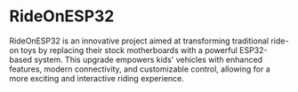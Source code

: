 # RideOnESP32
RideOnESP32 is an innovative project aimed at transforming traditional ride-on toys by replacing their stock motherboards with a powerful ESP32-based system. This upgrade empowers kids' vehicles with enhanced features, modern connectivity, and customizable control, allowing for a more exciting and interactive riding experience.

